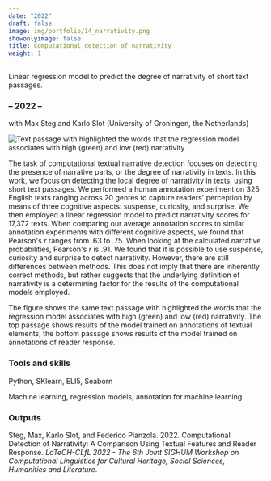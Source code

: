 ```yaml
---
date: "2022"
draft: false
image: img/portfolio/14_narrativity.png
showonlyimage: false
title: Computational detection of narrativity
weight: 1
---
```


Linear regression model to predict the degree of narrativity of short text passages.
<!--more-->

### – 2022 –

with Max Steg and Karlo Slot (University of Groningen, the Netherlands)

![Text passage with highlighted the words that the regression model associates with high (green) and low (red) narrativity][1]

[1]: /img/portfolio/14_narrativity.png

The task of computational textual narrative detection focuses on detecting the presence of narrative parts, or the degree of narrativity in texts. In this work, we focus on detecting the local degree of narrativity in texts, using short text passages. We performed a human annotation experiment on 325 English texts ranging across 20 genres to capture readers' perception by means of three cognitive aspects: suspense, curiosity, and surprise. We then employed a linear regression model to predict narrativity scores for 17,372 texts. When comparing our average annotation scores to similar annotation experiments with different cognitive aspects, we found that Pearson's *r* ranges from .63 to .75. When looking at the calculated narrative probabilities, Pearson's *r* is .91. We found that it is possible to use suspense, curiosity and surprise to detect narrativity. However, there are still differences between methods. This does not imply that there are inherently correct methods, but rather suggests that the underlying definition of narrativity is a determining factor for the results of the computational models employed.

The figure shows the same text passage with highlighted the words that the regression model associates with high (green) and low (red) narrativity. The top passage shows results of the model trained on annotations of textual elements, the bottom passage shows results of the model trained on annotations of reader response.

### Tools and skills

Python, SKlearn, ELI5, Seaborn

Machine learning, regression models, annotation for machine learning


### Outputs

Steg, Max, Karlo Slot, and Federico Pianzola. 2022. Computational Detection of Narrativity: A Comparison Using Textual Features and Reader Response. *LaTeCH-CLfL 2022 - The 6th Joint SIGHUM Workshop on Computational Linguistics for Cultural Heritage, Social Sciences, Humanities and Literature*. 